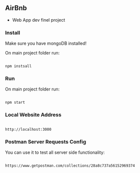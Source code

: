 ## AirBnb

- Web App dev finel project

### Install

Make sure you have mongoDB installed!

On main project folder run:

<code>
npm instsall
</code>

### Run

On main project folder run:

<code>
npm start
</code>

### Local Website Address

<code>
http://localhost:3000
</code>

### Postman Server Requests Config

You can use it to test all server side functionality:

<code>
https://www.getpostman.com/collections/28a8c737a56152969374
<code>
